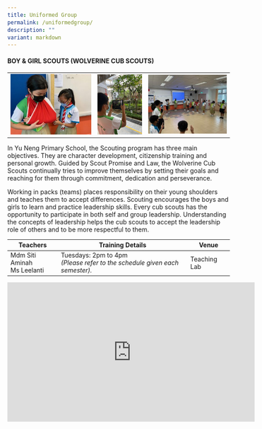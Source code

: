 ```yaml
---
title: Uniformed Group
permalink: /uniformedgroup/
description: ""
variant: markdown
---
```


#### BOY &amp; GIRL SCOUTS (WOLVERINE CUB SCOUTS)

<table>
	<tbody><tr>
		<td width="39%"><img src="/images/First-Aid-Lesson-Sling-Bandage-300x225.jpg"></td>
		<td width="23%"><img src="/images/Treasure-Hunt-Around-The-School-Pack-Game-3-rotated.jpg"> </td>
		<td width="38%"><img src="/images/Reciting-Scouts-Promise-and-Law-300x225.jpg"></td>
	</tr>
</tbody></table>

In Yu Neng Primary School, the Scouting program has three main objectives. They are character development, citizenship training and personal growth. Guided by Scout Promise and Law, the Wolverine Cub Scouts continually tries to improve themselves by setting their goals and reaching for them through commitment, dedication and perseverance.

Working in packs (teams) places responsibility on their young shoulders and teaches them to accept differences. Scouting encourages the boys and girls to learn and practice leadership skills. Every cub scouts has the opportunity to participate in both self and group leadership. Understanding the concepts of leadership helps the cub scouts to accept the leadership role of others and to be more respectful to them.

| Teachers | Training Details | Venue |
| --- | --- | --- |
| Mdm Siti Aminah <br>Ms Leelanti | Tuesdays: 2pm to 4pm <br> *(Please refer to the schedule given each semester).* | Teaching Lab |

<iframe allowfullscreen="" allow="accelerometer; autoplay; clipboard-write; encrypted-media; gyroscope; picture-in-picture; web-share" frameborder="0" title="YouTube video player" src="https://www.youtube.com/embed/wYVabXNCeDA?si=hJfB3UrBngjOSvlk" height="315" width="560"></iframe>